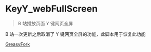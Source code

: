 # KeyY_webFullScreen
> B 站播放页面 Y 键网页全屏

B 站一次更新之后取消了 Y 键网页全屏的功能，此脚本用于恢复此功能

[GreasyFork](https://greasyfork.org/zh-CN/scripts/519015-y%E9%94%AE%E7%BD%91%E9%A1%B5%E5%85%A8%E5%B1%8F)
